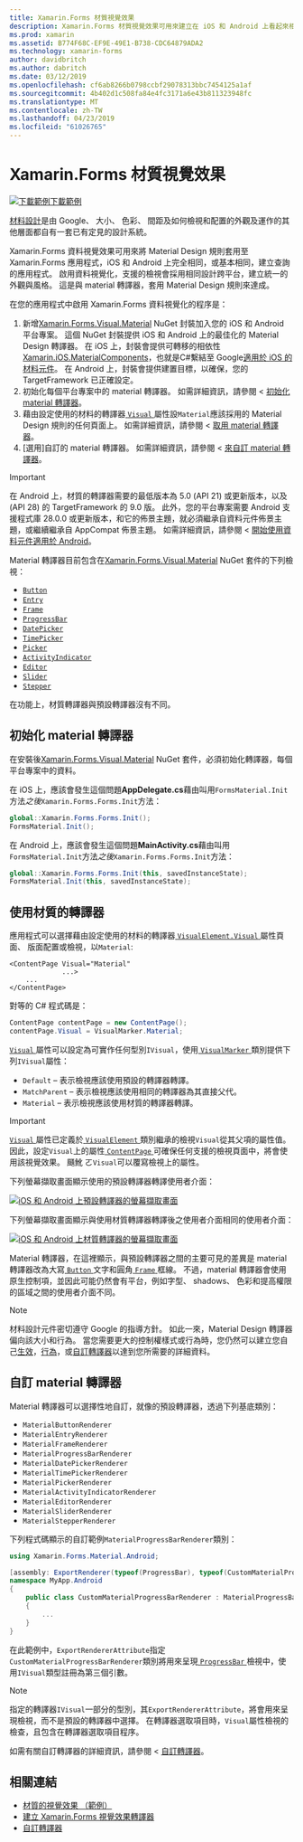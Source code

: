 ```yaml
---
title: Xamarin.Forms 材質視覺效果
description: Xamarin.Forms 材質視覺效果可用來建立在 iOS 和 Android 上看起來相同或絕大部分都相同的 Xamarin.Forms 應用程式。
ms.prod: xamarin
ms.assetid: B774F68C-EF9E-49E1-B738-CDC64879ADA2
ms.technology: xamarin-forms
author: davidbritch
ms.author: dabritch
ms.date: 03/12/2019
ms.openlocfilehash: cf6ab8266b0798ccbf29078313bbc7454125a1af
ms.sourcegitcommit: 4b402d1c508fa84e4fc3171a6e43b811323948fc
ms.translationtype: MT
ms.contentlocale: zh-TW
ms.lasthandoff: 04/23/2019
ms.locfileid: "61026765"
---
```

# <a name="xamarinforms-material-visual"></a>Xamarin.Forms 材質視覺效果

[![下載範例](~/media/shared/download.png)下載範例](https://developer.xamarin.com/samples/xamarin-forms/UserInterface/VisualDemos/)

[材料設計](https://material.io)是由 Google、 大小、 色彩、 間距及如何檢視和配置的外觀及運作的其他層面都自有一套已有定見的設計系統。

Xamarin.Forms 資料視覺效果可用來將 Material Design 規則套用至 Xamarin.Forms 應用程式，iOS 和 Android 上完全相同，或基本相同，建立查詢的應用程式。 啟用資料視覺化，支援的檢視會採用相同設計跨平台，建立統一的外觀與風格。 這是與 material 轉譯器，套用 Material Design 規則來達成。

在您的應用程式中啟用 Xamarin.Forms 資料視覺化的程序是：

1. 新增[Xamarin.Forms.Visual.Material](https://www.nuget.org/packages/Xamarin.Forms.Visual.Material/) NuGet 封裝加入您的 iOS 和 Android 平台專案。 這個 NuGet 封裝提供 iOS 和 Android 上的最佳化的 Material Design 轉譯器。 在 iOS 上，封裝會提供可轉移的相依性[Xamarin.iOS.MaterialComponents](https://www.nuget.org/packages/Xamarin.iOS.MaterialComponents)，也就是C#繫結至 Google[適用於 iOS 的材料元件](https://material.io/develop/ios/)。 在 Android 上，封裝會提供建置目標，以確保，您的 TargetFramework 已正確設定。
1. 初始化每個平台專案中的 material 轉譯器。 如需詳細資訊，請參閱 <<c0> [ 初始化 material 轉譯器](#initialize-material-renderers)。
1. 藉由設定使用的材料的轉譯器[ `Visual` ](xref:Xamarin.Forms.VisualElement.Visual)屬性設`Material`應該採用的 Material Design 規則的任何頁面上。 如需詳細資訊，請參閱 <<c0> [ 取用 material 轉譯器](#consume-material-renderers)。
1. [選用]自訂的 material 轉譯器。 如需詳細資訊，請參閱 <<c0> [ 來自訂 material 轉譯器](#customize-material-renderers)。

> [!IMPORTANT]
> 在 Android 上，材質的轉譯器需要的最低版本為 5.0 (API 21) 或更新版本，以及 (API 28) 的 TargetFramework 的 9.0 版。 此外，您的平台專案需要 Android 支援程式庫 28.0.0 或更新版本，和它的佈景主題，就必須繼承自資料元件佈景主題，或繼續繼承自 AppCompat 佈景主題。 如需詳細資訊，請參閱 <<c0> [ 開始使用資料元件適用於 Android](https://github.com/material-components/material-components-android/blob/master/docs/getting-started.md)。

Material 轉譯器目前包含在[Xamarin.Forms.Visual.Material](https://www.nuget.org/packages/Xamarin.Forms.Visual.Material/) NuGet 套件的下列檢視：

- [`Button`](xref:Xamarin.Forms.Button)
- [`Entry`](xref:Xamarin.Forms.Entry)
- [`Frame`](xref:Xamarin.Forms.Frame)
- [`ProgressBar`](xref:Xamarin.Forms.ProgressBar)
- [`DatePicker`](xref:Xamarin.Forms.DatePicker)
- [`TimePicker`](xref:Xamarin.Forms.TimePicker)
- [`Picker`](xref:Xamarin.Forms.Picker)
- [`ActivityIndicator`](xref:Xamarin.Forms.ActivityIndicator)
- [`Editor`](xref:Xamarin.Forms.Editor)
- [`Slider`](xref:Xamarin.Forms.Slider)
- [`Stepper`](xref:Xamarin.Forms.Stepper)

在功能上，材質轉譯器與預設轉譯器沒有不同。

## <a name="initialize-material-renderers"></a>初始化 material 轉譯器

在安裝後[Xamarin.Forms.Visual.Material](https://www.nuget.org/packages/Xamarin.Forms.Visual.Material/) NuGet 套件，必須初始化轉譯器，每個平台專案中的資料。

在 iOS 上，應該會發生這個問題**AppDelegate.cs**藉由叫用`FormsMaterial.Init`方法*之後*`Xamarin.Forms.Forms.Init`方法：

```csharp
global::Xamarin.Forms.Forms.Init();
FormsMaterial.Init();
```

在 Android 上，應該會發生這個問題**MainActivity.cs**藉由叫用`FormsMaterial.Init`方法*之後*`Xamarin.Forms.Forms.Init`方法：

```csharp
global::Xamarin.Forms.Forms.Init(this, savedInstanceState);
FormsMaterial.Init(this, savedInstanceState);
```

## <a name="consume-material-renderers"></a>使用材質的轉譯器

應用程式可以選擇藉由設定使用的材料的轉譯器[ `VisualElement.Visual` ](xref:Xamarin.Forms.VisualElement.Visual)屬性頁面、 版面配置或檢視，以`Material`:

```xaml
<ContentPage Visual="Material"
             ...>
    ...
</ContentPage>
```

對等的 C# 程式碼是：

```csharp
ContentPage contentPage = new ContentPage();
contentPage.Visual = VisualMarker.Material;
```

[ `Visual` ](xref:Xamarin.Forms.VisualElement.Visual)屬性可以設定為可實作任何型別`IVisual`，使用[ `VisualMarker` ](xref:Xamarin.Forms.VisualMarker)類別提供下列`IVisual`屬性：

- `Default` – 表示檢視應該使用預設的轉譯器轉譯。
- `MatchParent` – 表示檢視應該使用相同的轉譯器為其直接父代。
- `Material` – 表示檢視應該使用材質的轉譯器轉譯。

> [!IMPORTANT]
> [ `Visual` ](xref:Xamarin.Forms.VisualElement.Visual)屬性已定義於[ `VisualElement` ](xref:Xamarin.Forms.VisualElement)類別繼承的檢視`Visual`從其父項的屬性值。 因此，設定`Visual`上的屬性[ `ContentPage` ](xref:Xamarin.Forms.ContentPage)可確保任何支援的檢視頁面中，將會使用該視覺效果。 颾魤 ㄛ`Visual`可以覆寫檢視上的屬性。

下列螢幕擷取畫面顯示使用的預設轉譯器轉譯使用者介面：

[![iOS 和 Android 上預設轉譯器的螢幕擷取畫面](material-visual-images/default-renderers.png "使用預設轉譯器的檢視")](material-visual-images/default-renderers-large.png#lightbox)

下列螢幕擷取畫面顯示與使用材質轉譯器轉譯後之使用者介面相同的使用者介面：

[![iOS 和 Android 上材質轉譯器的螢幕擷取畫面](material-visual-images/material-renderers.png "使用材質轉譯器的檢視")](material-visual-images/material-renderers-large.png#lightbox)

Material 轉譯器，在這裡顯示，與預設轉譯器之間的主要可見的差異是 material 轉譯器改為大寫[ `Button` ](xref:Xamarin.Forms.Button)文字和圓角[ `Frame` ](xref:Xamarin.Forms.Frame)框線。 不過，material 轉譯器會使用原生控制項，並因此可能仍然會有平台，例如字型、 shadows、 色彩和提高權限的區域之間的使用者介面不同。

> [!NOTE]
> 材料設計元件密切遵守 Google 的指導方針。 如此一來，Material Design 轉譯器偏向該大小和行為。 當您需要更大的控制權樣式或行為時，您仍然可以建立您自己[生效](~/xamarin-forms/app-fundamentals/effects/index.md)，[行為](~/xamarin-forms/app-fundamentals/behaviors/index.md)，或[自訂轉譯器](~/xamarin-forms/app-fundamentals/custom-renderer/index.md)以達到您所需要的詳細資料。

## <a name="customize-material-renderers"></a>自訂 material 轉譯器

Material 轉譯器可以選擇性地自訂，就像的預設轉譯器，透過下列基底類別：

- `MaterialButtonRenderer`
- `MaterialEntryRenderer`
- `MaterialFrameRenderer`
- `MaterialProgressBarRenderer`
- `MaterialDatePickerRenderer`
- `MaterialTimePickerRenderer`
- `MaterialPickerRenderer`
- `MaterialActivityIndicatorRenderer`
- `MaterialEditorRenderer`
- `MaterialSliderRenderer`
- `MaterialStepperRenderer`

下列程式碼顯示的自訂範例`MaterialProgressBarRenderer`類別：

```csharp
using Xamarin.Forms.Material.Android;

[assembly: ExportRenderer(typeof(ProgressBar), typeof(CustomMaterialProgressBarRenderer), new[] { typeof(VisualMarker.MaterialVisual) })]
namespace MyApp.Android
{
    public class CustomMaterialProgressBarRenderer : MaterialProgressBarRenderer
    {
        ...
    }
}
```

在此範例中，`ExportRendererAttribute`指定`CustomMaterialProgressBarRenderer`類別將用來呈現[ `ProgressBar` ](xref:Xamarin.Forms.ProgressBar)檢視中，使用`IVisual`類型註冊為第三個引數。

> [!NOTE]
> 指定的轉譯器`IVisual`一部分的型別，其`ExportRendererAttribute`，將會用來呈現檢視，而不是預設的轉譯器中選擇。 在轉譯器選取項目時，`Visual`屬性檢視的檢查，且包含在轉譯器選取項目程序。

如需有關自訂轉譯器的詳細資訊，請參閱 <<c0> [ 自訂轉譯器](~/xamarin-forms/app-fundamentals/custom-renderer/index.md)。

## <a name="related-links"></a>相關連結

- [材質的視覺效果 （範例）](https://developer.xamarin.com/samples/xamarin-forms/UserInterface/VisualDemos/)
- [建立 Xamarin.Forms 視覺效果轉譯器](create.md)
- [自訂轉譯器](~/xamarin-forms/app-fundamentals/custom-renderer/index.md)
